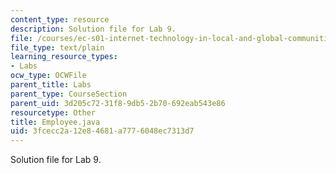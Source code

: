 ```yaml
---
content_type: resource
description: Solution file for Lab 9.
file: /courses/ec-s01-internet-technology-in-local-and-global-communities-spring-2005-summer-2005/3fcecc2a12e84681a7776048ec7313d7_Employee.java
file_type: text/plain
learning_resource_types:
- Labs
ocw_type: OCWFile
parent_title: Labs
parent_type: CourseSection
parent_uid: 3d205c72-31f8-9db5-2b70-692eab543e86
resourcetype: Other
title: Employee.java
uid: 3fcecc2a-12e8-4681-a777-6048ec7313d7
---
```

Solution file for Lab 9.

